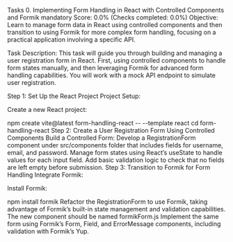 Tasks
0. Implementing Form Handling in React with Controlled Components and Formik
mandatory
Score: 0.0% (Checks completed: 0.0%)
Objective: Learn to manage form data in React using controlled components and then transition to using Formik for more complex form handling, focusing on a practical application involving a specific API.

Task Description:
This task will guide you through building and managing a user registration form in React. First, using controlled components to handle form states manually, and then leveraging Formik for advanced form handling capabilities. You will work with a mock API endpoint to simulate user registration.

Step 1: Set Up the React Project
Project Setup:

Create a new React project:

npm create vite@latest form-handling-react -- --template react
cd form-handling-react
Step 2: Create a User Registration Form Using Controlled Components
Build a Controlled Form:
Develop a RegistrationForm component under src/components folder that includes fields for username, email, and password.
Manage form states using React’s useState to handle values for each input field.
Add basic validation logic to check that no fields are left empty before submission.
Step 3: Transition to Formik for Form Handling
Integrate Formik:

Install Formik:

npm install formik
Refactor the RegistrationForm to use Formik, taking advantage of Formik’s built-in state management and validation capabilities. The new component should be named formikForm.js
Implement the same form using Formik’s Form, Field, and ErrorMessage components, including validation with Formik’s Yup.
